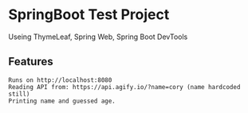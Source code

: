 # SpringBoot Test Project

Useing ThymeLeaf, Spring Web, Spring Boot DevTools 

## Features
	Runs on http://localhost:8080
	Reading API from: https://api.agify.io/?name=cory (name hardcoded still)
	Printing name and guessed age.
